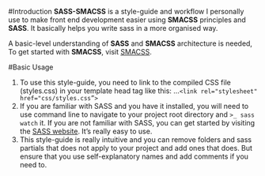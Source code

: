 #Introduction
**SASS-SMACSS** is a style-guide and workflow I personally use to make front end development easier using **SMACSS** principles and **SASS**. It basically helps you write sass in a more organised way.

A basic-level understanding of **SASS** and **SMACSS** architecture is needed, To get started with **SMACSS**, visit [SMACSS](http://www.smacss.com).

#Basic Usage

1. To use this style-guide, you need to link to the compiled CSS file (styles.css) in your template head tag like this:
...`<link rel="stylesheet" href="css/styles.css”>`
2. If you are familiar with SASS and you have it installed, you will need to use command line to navigate to your project root directory and `>_ sass watch` it. If you are not familiar with SASS, you can get started by visiting the [SASS website](http://www.sass-lang.com). It’s really easy to use.
3. This style-guide is really intuitive and you can remove folders and sass partials that does not apply to your project and add ones that does. But ensure that you use self-explanatory names and add comments if you need to.
